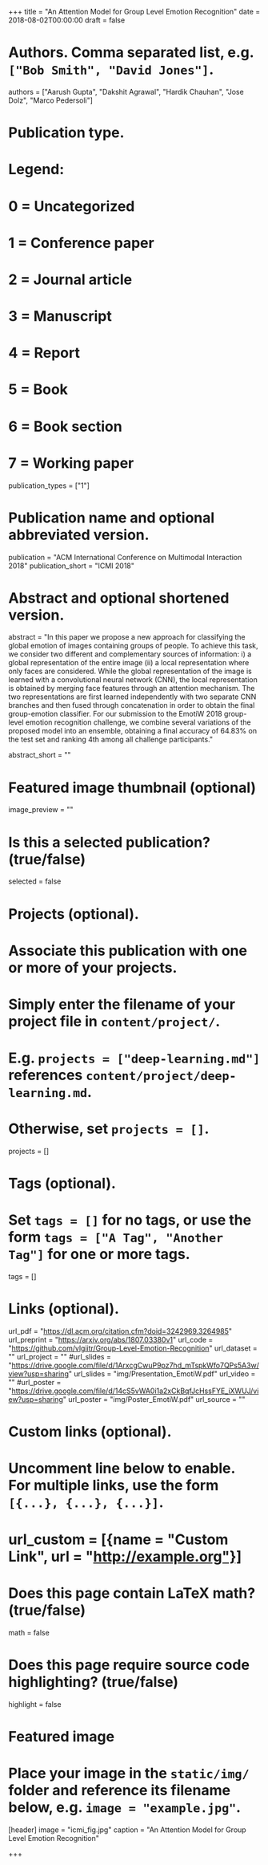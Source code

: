 +++
title = "An Attention Model for Group Level Emotion Recognition"
date = 2018-08-02T00:00:00
draft = false

# Authors. Comma separated list, e.g. `["Bob Smith", "David Jones"]`.
authors = ["Aarush Gupta", "Dakshit Agrawal", "Hardik Chauhan", "Jose Dolz", "Marco Pedersoli"]

# Publication type.
# Legend:
# 0 = Uncategorized
# 1 = Conference paper
# 2 = Journal article
# 3 = Manuscript
# 4 = Report
# 5 = Book
# 6 = Book section
# 7 = Working paper
publication_types = ["1"]

# Publication name and optional abbreviated version.
publication = "ACM International Conference on Multimodal Interaction 2018"
publication_short = "ICMI 2018"

# Abstract and optional shortened version.
abstract = "In this paper we propose a new approach for classifying the global emotion of images containing groups of people. To achieve this task, we consider two different and complementary sources of information: i) a global representation of the entire image (ii) a local representation where only faces are considered. While the global representation of the image is learned with a convolutional neural network (CNN), the local representation is obtained by merging face features through an attention mechanism. The two representations are first learned independently with two separate CNN branches and then fused through concatenation in order to obtain the final group-emotion classifier. For our submission to the EmotiW 2018 group-level emotion recognition challenge, we combine several variations of the proposed model into an ensemble, obtaining a final accuracy of 64.83% on the test set and ranking 4th among all challenge participants."

abstract_short = ""

# Featured image thumbnail (optional)
image_preview = ""

# Is this a selected publication? (true/false)
selected = false

# Projects (optional).
#   Associate this publication with one or more of your projects.
#   Simply enter the filename of your project file in `content/project/`.
#   E.g. `projects = ["deep-learning.md"]` references `content/project/deep-learning.md`.
#   Otherwise, set `projects = []`.
projects = []

# Tags (optional).
#   Set `tags = []` for no tags, or use the form `tags = ["A Tag", "Another Tag"]` for one or more tags.
tags = []

# Links (optional).
url_pdf = "https://dl.acm.org/citation.cfm?doid=3242969.3264985"
url_preprint = "https://arxiv.org/abs/1807.03380v1"
url_code = "https://github.com/vlgiitr/Group-Level-Emotion-Recognition"
url_dataset = ""
url_project = ""
#url_slides = "https://drive.google.com/file/d/1ArxcgCwuP9pz7hd_mTspkWfo7QPs5A3w/view?usp=sharing"
url_slides = "img/Presentation_EmotiW.pdf"
url_video = ""
#url_poster = "https://drive.google.com/file/d/14cS5vWA0i1a2xCkBqfJcHssFYE_iXWUJ/view?usp=sharing"
url_poster = "img/Poster_EmotiW.pdf"
url_source = ""

# Custom links (optional).
#   Uncomment line below to enable. For multiple links, use the form `[{...}, {...}, {...}]`.
# url_custom = [{name = "Custom Link", url = "http://example.org"}]

# Does this page contain LaTeX math? (true/false)
math = false

# Does this page require source code highlighting? (true/false)
highlight = false

# Featured image
# Place your image in the `static/img/` folder and reference its filename below, e.g. `image = "example.jpg"`.
[header]
image = "icmi_fig.jpg"
caption = "An Attention Model for Group Level Emotion Recognition"

+++
